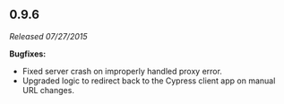 ## 0.9.6

_Released 07/27/2015_

**Bugfixes:**

- Fixed server crash on improperly handled proxy error.
- Upgraded logic to redirect back to the Cypress client app on manual URL changes.
